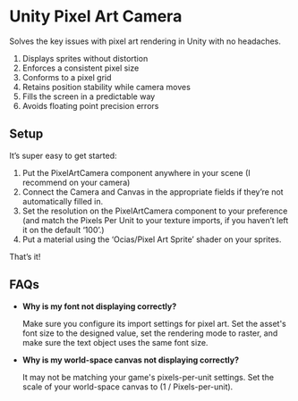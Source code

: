 Unity Pixel Art Camera
======================
Solves the key issues with pixel art rendering in Unity with no headaches.

1. Displays sprites without distortion
2. Enforces a consistent pixel size
3. Conforms to a pixel grid
4. Retains position stability while camera moves
5. Fills the screen in a predictable way
6. Avoids floating point precision errors

Setup
-----
It’s super easy to get started:

1. Put the PixelArtCamera component anywhere in your scene (I recommend on your camera)
2. Connect the Camera and Canvas in the appropriate fields if they’re not automatically filled in.
3. Set the resolution on the PixelArtCamera component to your preference (and match the Pixels Per Unit to your texture imports, if you haven’t left it on the default ‘100’.)
4. Put a material using the ‘Ocias/Pixel Art Sprite’ shader on your sprites.

That’s it!

FAQs
----
* **Why is my font not displaying correctly?**

  Make sure you configure its import settings for pixel art. Set the asset's font size to the designed value, set the rendering mode to raster, and make sure the text object uses the same font size.
* **Why is my world-space canvas not displaying correctly?**

  It may not be matching your game's pixels-per-unit settings. Set the scale of your world-space canvas to (1 / Pixels-per-unit).